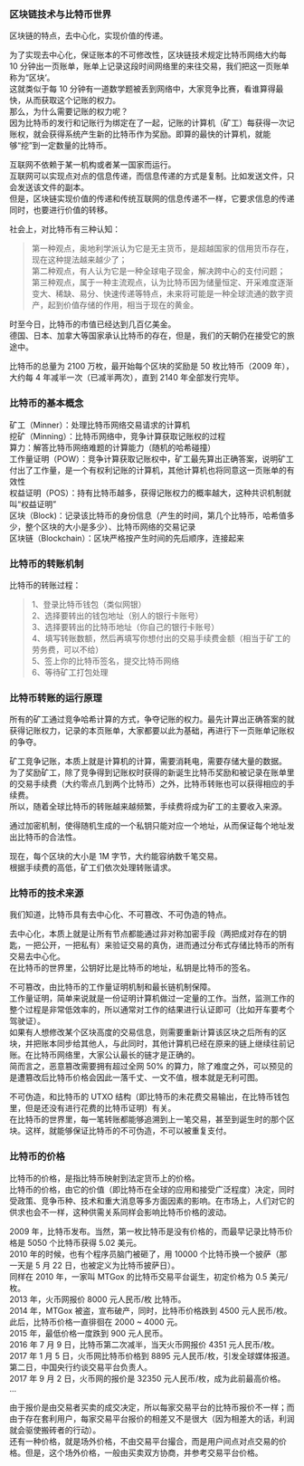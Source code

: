 
### 区块链技术与比特币世界
区块链的特点，去中心化，实现价值的传递。  

为了实现去中心化，保证账本的不可修改性，区块链技术规定比特币网络大约每 10 分钟出一页账单，账单上记录这段时间网络里的来往交易，我们把这一页账单称为“区块‘。  
这就类似于每 10 分钟有一道数学题被丢到网络中，大家竞争比赛，看谁算得最快，从而获取这个记账的权力。  
那么，为什么需要记账的权力呢？  
因为比特币的发行和记账行为绑定在了一起，记账的计算机（矿工）每获得一次记账权，就会获得系统产生新的比特币作为奖励。即算的最快的计算机，就能够“挖”到一定数量的比特币。  

互联网不依赖于某一机构或者某一国家而运行。  
互联网可以实现点对点的信息传递，而信息传递的方式是复制。比如发送文件，只会发送该文件的副本。  
但是，区块链实现价值的传递和传统互联网的信息传递不一样，它要求信息的传递同时，也要进行价值的转移。  

社会上，对比特币有三种认知：
> 第一种观点，奥地利学派认为它是无主货币，是超越国家的信用货币存在，现在这种提法越来越少了；  
> 第二种观点，有人认为它是一种全球电子现金，解决跨中心的支付问题；  
> 第三种观点，属于一种主流观点，认为比特币因为储量恒定、开采难度逐渐变大、稀缺、易分、快速传递等特点，未来将可能是一种全球流通的数字资产，起到价值存储的作用，相当于现在的黄金。  

时至今日，比特币的市值已经达到几百亿美金。  
德国、日本、加拿大等国家承认比特币的存在，但是，我们的天朝仍在接受它的旅途中。  

比特币的总量为 2100 万枚，最开始每个区块的奖励是 50 枚比特币（2009 年），大约每 4 年减半一次（已减半两次），直到 2140 年全部发行完毕。

### 比特币的基本概念
矿工（Minner）：处理比特币网络交易请求的计算机  
挖矿（Minning）：比特币网络中，竞争计算获取记账权的过程    
算力：解答比特币网络难题的计算能力（随机的哈希碰撞）  
工作量证明（POW）：竞争计算获取记账权中，矿工最先算出正确答案，说明矿工付出了工作量，是一个有权利记账的计算机，其他计算机也将同意这一页账单的有效性    
权益证明（POS）：持有比特币越多，获得记账权力的概率越大，这种共识机制就叫“权益证明”    
区块（Block)：记录该比特币的身份信息（产生的时间，第几个比特币，哈希值多少，整个区块的大小是多少）、比特币网络的交易记录  
区块链（Blockchain）：区块严格按产生时间的先后顺序，连接起来  

### 比特币的转账机制
比特币的转账过程：  
> 1、登录比特币钱包（类似网银）  
> 2、选择要转出的钱包地址（别人的银行卡账号）  
> 3、选择要转出的比特币地址（你自己的银行卡账号）  
> 4、填写转账数额，然后再填写你想付出的交易手续费金额（相当于矿工的劳务费，可以不给）  
> 5、签上你的比特币签名，提交比特币网络  
> 6、等待矿工打包处理  

### 比特币转账的运行原理
所有的矿工通过竞争哈希计算的方式，争夺记账的权力。最先计算出正确答案的就获得记账权力，记录的本页账单，大家都要以此为基础，再进行下一页账单记账权的争夺。  

矿工竞争记账，本质上就是计算机的计算，需要消耗电，需要存储大量的数据。  
为了奖励矿工，除了竞争得到记账权时获得的新诞生比特币奖励和被记录在账单里的交易手续费（大约零点几到两个比特币）之外，比特币转账也可以获得相应的手续费。  
所以，随着全球比特币的转账越来越频繁，手续费将成为矿工的主要收入来源。  

通过加密机制，使得随机生成的一个私钥只能对应一个地址，从而保证每个地址发出比特币的合法性。  

现在，每个区块的大小是 1M 字节，大约能容纳数千笔交易。  
根据手续费的高低，矿工们依次处理转账请求。  

### 比特币的技术来源
我们知道，比特币具有去中心化、不可篡改、不可伪造的特点。  

去中心化，本质上就是让所有节点都能通过非对称加密手段（两把成对存在的钥匙，一把公开，一把私有）来验证交易的真伪，进而通过分布式存储比特币的所有交易去中心化。  
在比特币的世界里，公钥好比是比特币的地址，私钥是比特币的签名。  

不可篡改，由比特币的工作量证明机制和最长链机制保障。  
工作量证明，简单来说就是一份证明计算机做过一定量的工作。当然，监测工作的整个过程是非常低效率的，所以通常对工作的结果进行认证即可（比如开车要考个驾驶证）。  
如果有人想修改某个区块高度的交易信息，则需要重新计算该区块之后所有的区块，并把账本同步给其他人，与此同时，其他计算机已经在原来的链上继续往前记账。在比特币网络里，大家公认最长的链才是正确的。    
简而言之，恶意篡改需要拥有超过全网 50% 的算力，除了难度之外，可以预见的是遭篡改后比特币价格会因此一落千丈、一文不值，根本就是无利可图。  

不可伪造，和比特币的 UTXO 结构（即比特币的未花费交易输出，在比特币钱包里，但是还没有进行花费的比特币证明）有关。  
在比特币的世界里，每一笔转账都能够追溯到上一笔交易，甚至到诞生时的那个区块。这样，就能够保证比特币的不可伪造，不可以被重复支付。

### 比特币的价格
比特币的价格，是指比特币映射到法定货币上的价格。  
比特币的价格，由它的价值（即比特币在全球的应用和接受广泛程度）决定，同时受政策、竞争币种、技术和重大消息等多方面因素的影响。在市场上，人们对它的供求也会不一样，这种供需关系同样会影响比特币价格的波动。  

2009 年，比特币发布。当然，第一枚比特币是没有价格的，而最早记录比特币价格是 5050 个比特币获得 5.02 美元。  
2010 年的时候，也有个程序员脑门被砸了，用 10000 个比特币换一个披萨（那一天是 5 月 22 日，也被定义为比特币披萨日）。  
同样在 2010 年，一家叫 MTGox 的比特币交易平台诞生，初定价格为 0.5 美元/枚。  
2013 年，火币网报价 8000 元人民币/枚 比特币。  
2014 年，MTGox 被盗，宣布破产，同时，比特币价格跌到 4500 元人民币/枚。此后，比特币价格一直徘徊在 2000 ~ 4000 元。  
2015 年，最低价格一度跌到 900 元人民币。  
2016 年 7 月 9 日，比特币第二次减半，当天火币网报价 4351 元人民币/枚。  
2017 年 1 月 5 日，火币网比特币价格到 8895 元人民币/枚，引发全球媒体报道。第二日，中国央行约谈交易平台负责人。  
2017 年 9 月 2 日，火币网的报价是 32350 元人民币/枚，成为此前最高价格。  
...

由于报价是由交易者买卖的成交决定，所以每家交易平台的比特币报价不一样；而由于存在套利用户，每家交易平台报价的相差又不是很大（因为相差大的话，利润就会驱使搬砖者的行动）。  
还有一种价格，就是场外价格，不由交易平台撮合，而是用户间点对点交易的价格。但是，这个场外价格，一般由买卖双方协商，并参考交易平台价格。  
